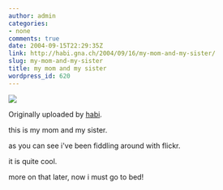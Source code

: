 ```yaml
---
author: admin
categories:
- none
comments: true
date: 2004-09-15T22:29:35Z
link: http://habi.gna.ch/2004/09/16/my-mom-and-my-sister/
slug: my-mom-and-my-sister
title: my mom and my sister
wordpress_id: 620
---
```


[![](http://www.flickr.com/photos/451740_m.jpg)](http://www.flickr.com/photo.gne?id=451740)
   

  Originally uploaded by [habi](http://www.flickr.com/people/habi/).
 



this is my mom and my sister.  

as you can see i've been fiddling around with flickr.  

it is quite cool.  

more on that later, now i must go to bed!
  

